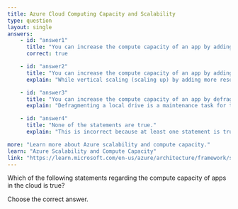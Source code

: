 ```yaml
---
title: Azure Cloud Computing Capacity and Scalability
type: question
layout: single
answers:
    - id: "answer1"
      title: "You can increase the compute capacity of an app by adding instances of the app."
      correct: true

    - id: "answer2"
      title: "You can increase the compute capacity of an app by adding memory to an instance of the app."
      explain: "While vertical scaling (scaling up) by adding more resources like memory to an instance is possible in Azure, this statement is incorrect in the context of the question. Adding memory to a single instance does not directly increase the compute (CPU) capacity of the app."

    - id: "answer3"
      title: "You can increase the compute capacity of an app by defragmenting the local drive."
      explain: "Defragmenting a local drive is a maintenance task for traditional hard drives and has no direct impact on the compute capacity of a cloud application. In Azure, compute capacity is managed through scaling resources, not through disk maintenance."

    - id: "answer4"
      title: "None of the statements are true."
      explain: "This is incorrect because at least one statement is true - you can increase compute capacity by adding instances of the app (horizontal scaling)."

more: "Learn more about Azure scalability and compute capacity."
learn: "Azure Scalability and Compute Capacity"
link: "https://learn.microsoft.com/en-us/azure/architecture/framework/scalability/design-capacity"
---
```


Which of the following statements regarding the compute capacity of apps in the cloud is true?

Choose the correct answer.